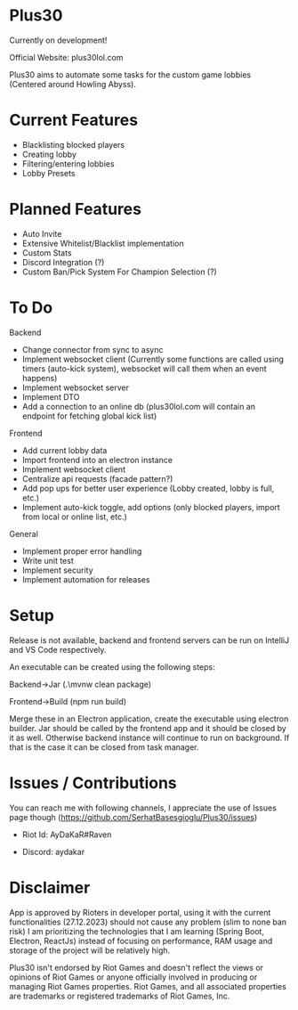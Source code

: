 # Plus30

Currently on development!

Official Website: plus30lol.com

Plus30 aims to automate some tasks for the custom game lobbies (Centered around Howling Abyss).

# Current Features

- Blacklisting blocked players
- Creating lobby
- Filtering/entering lobbies
- Lobby Presets

# Planned Features

- Auto Invite
- Extensive Whitelist/Blacklist implementation
- Custom Stats
- Discord Integration (?)
- Custom Ban/Pick System For Champion Selection (?)

# To Do

Backend

- Change connector from sync to async
- Implement websocket client (Currently some functions are called using timers (auto-kick system), websocket will call them when an event happens)
- Implement websocket server
- Implement DTO
- Add a connection to an online db (plus30lol.com will contain an endpoint for fetching global kick list)

Frontend

- Add current lobby data
- Import frontend into an electron instance
- Implement websocket client
- Centralize api requests (facade pattern?)
- Add pop ups for better user experience (Lobby created, lobby is full, etc.)
- Implement auto-kick toggle, add options (only blocked players, import from local or online list, etc.)

General

- Implement proper error handling
- Write unit test
- Implement security
- Implement automation for releases

# Setup

Release is not available, backend and frontend servers can be run on IntelliJ and VS Code respectively.

An executable can be created using the following steps:

Backend->Jar (.\mvnw clean package)

Frontend->Build (npm run build)

Merge these in an Electron application, create the executable using electron builder. Jar should be called by the frontend app and it should be closed by it as well. Otherwise backend instance will continue to run on background. If that is the case it can be closed from task manager.

# Issues / Contributions

You can reach me with following channels, I appreciate the use of Issues page though (https://github.com/SerhatBasesgioglu/Plus30/issues)

- Riot Id: AyDaKaR#Raven

- Discord: aydakar

# Disclaimer

App is approved by Rioters in developer portal, using it with the current functionalities (27.12.2023) should not cause any problem (slim to none ban risk)
I am prioritizing the technologies that I am learning (Spring Boot, Electron, ReactJs) instead of focusing on performance, RAM usage and storage of the project will be relatively high.

Plus30 isn't endorsed by Riot Games and doesn't reflect the views or opinions of Riot Games or anyone officially involved in producing or managing Riot Games properties. Riot Games, and all associated properties are trademarks or registered trademarks of Riot Games, Inc.
